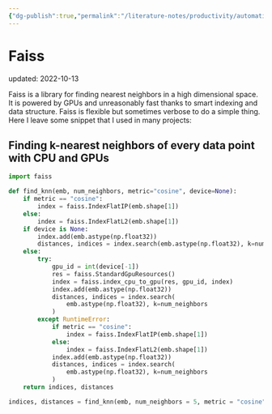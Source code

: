 ```yaml
---
{"dg-publish":true,"permalink":"/literature-notes/productivity/automation/faiss/","dgHomeLink":true,"dgPassFrontmatter":false}
---
```



# Faiss
updated: 2022-10-13


Faiss is a library for finding nearest neighbors in a high dimensional space. It is powered by GPUs and unreasonably fast thanks to smart indexing and data structure. Faiss is flexible but sometimes verbose to do a simple thing. Here I leave some snippet that I used in many projects:

## Finding k-nearest neighbors of every data point with CPU and GPUs

```python
import faiss

def find_knn(emb, num_neighbors, metric="cosine", device=None):
    if metric == "cosine":
        index = faiss.IndexFlatIP(emb.shape[1])
    else:
        index = faiss.IndexFlatL2(emb.shape[1])
    if device is None:
        index.add(emb.astype(np.float32))
        distances, indices = index.search(emb.astype(np.float32), k=num_neighbors)
    else:
        try:
            gpu_id = int(device[-1])
            res = faiss.StandardGpuResources()
            index = faiss.index_cpu_to_gpu(res, gpu_id, index)
            index.add(emb.astype(np.float32))
            distances, indices = index.search(
                emb.astype(np.float32), k=num_neighbors
            )
        except RuntimeError:
            if metric == "cosine":
                index = faiss.IndexFlatIP(emb.shape[1])
            else:
                index = faiss.IndexFlatL2(emb.shape[1])
            index.add(emb.astype(np.float32))
            distances, indices = index.search(
                emb.astype(np.float32), k=num_neighbors
            )
    return indices, distances

indices, distances = find_knn(emb, num_neighbors = 5, metric = "cosine", device="cuda:0") # if you don't have gpu, set device='cpu'
```
